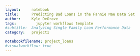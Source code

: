 ```yaml
---
layout:     notebook
title:      Predicting Bad Loans in the Fannie Mae Data Set
author:     Kyle DeGrave
tags: 		  jupyter workflows template
#subtitle:  Analyzing Single Family Loan Performance Data
category:   project1

notebookfilename: project_loans
#visualworkflow: true
---
```

